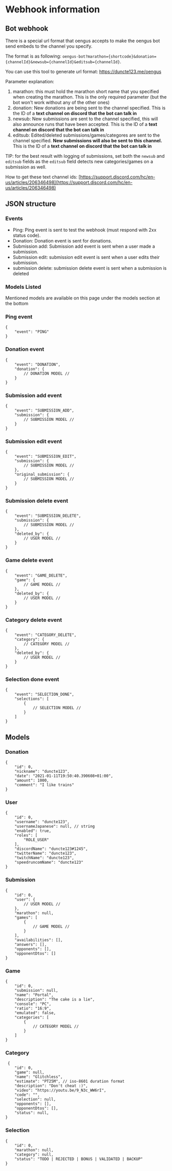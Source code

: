 # Webhook information

## Bot webhook
There is a special url format that oengus accepts to make the oengus bot send embeds to the channel you specify.

The format is as following: `oengus-bot?marathon={shortcode}&donation={channelId}&newsub={channelId}&editsub={channelId}`.

You can use this tool to generate url format: https://duncte123.me/oengus

Parameter explanation:
1. marathon: this must hold the marathon short name that you specified when creating the marathon. This is the only required parameter (but the bot won't work without any of the other ones)
2. donation: New donations are being sent to the channel specified. This is the ID of a **text channel on discord that the bot can talk in**
3. newsub: New submissions are sent to the channel specified, this will also announce runs that have been accepted. This is the ID of a **text channel on discord that the bot can talk in**
4. editsub: Edited/deleted submissions/games/categores are sent to the channel specified. **New submissions will also be sent to this channel.** This is the ID of a **text channel on discord that the bot can talk in**

TIP: for the best result with logging of submissions, set both the `newsub` and `editsub` fields as the `editsub` field detects new categories/games on a submission as well.

How to get these text channel ids: [https://support.discord.com/hc/en-us/articles/206346498](https://support.discord.com/hc/en-us/articles/206346498)

## JSON structure
### Events
- Ping: Ping event is sent to test the webhook (must respond with 2xx status code).
- Donation: Donation event is sent for donations.
- Submission add: Submission add event is sent when a user made a submission.
- Submission edit: submission edit event is sent when a user edits their submission.
- submission delete: submission delete event is sent when a submission is deleted


### Models Listed
Mentioned models are available on this page under the models section at the bottom

### Ping event
```json5
{
    "event": "PING"
}
```
### Donation event
```json5
{
    "event": "DONATION",
    "donation": {
        // DONATION MODEL //
    }
}
```
### Submission add event
```json5
{
    "event": "SUBMISSION_ADD",
    "submission": {
        // SUBMISSION MODEL //
    }
}
```
### Submission edit event
```json5
{
    "event": "SUBMISSION_EDIT",
    "submission": {
        // SUBMISSION MODEL //
    },
    "original_submission": {
        // SUBMISSION MODEL //
    }
}
```
### Submission delete event
```json5
{
    "event": "SUBMISSION_DELETE",
    "submission": {
        // SUBMISSION MODEL //
    },
    "deleted_by": {
        // USER MODEL //
    }
}
```
### Game delete event
```json5
{
    "event": "GAME_DELETE",
    "game": {
        // GAME MODEL //
    },
    "deleted_by": {
        // USER MODEL //
    }
}
```
### Category delete event
```json5
{
    "event": "CATEGORY_DELETE",
    "category": {
        // CATEGORY MODEL //
    },
    "deleted_by": {
        // USER MODEL //
    }
}
```
### Selection done event
```json5
{
    "event": "SELECTION_DONE",
    "selections": [
        {
            // SELECTION MODEL //
        }
    ]
}
```

## Models
### Donation
```json5
{
    "id": 0,
    "nickname": "duncte123",
    "date": "2021-01-11T19:50:40.390608+01:00",
    "amount": 1000,
    "comment": "I like trains"
}
```
### User
```json5
{
    "id": 0,
    "username": "duncte123",
    "usernameJapanese": null, // string
    "enabled": true,
    "roles": [
        "ROLE_USER"
    ],
    "discordName": "duncte123#1245",
    "twitterName": "duncte123",
    "twitchName": "duncte123",
    "speedruncomName": "duncte123"
}
```
### Submission
```json5
{
    "id": 0,
    "user": {
        // USER MODEL //
    },
    "marathon": null,
    "games": [
        {
            // GAME MODEL //
        }
    ],
    "availabilities": [],
    "answers": [],
    "opponents": [],
    "opponentDtos": []
}
```
### Game
```json5
{
    "id": 0,
    "submission": null,
    "name": "Portal",
    "description": "The cake is a lie",
    "console": "PC",
    "ratio": "16:9",
    "emulated": false,
    "categories": [
        {
            // CATEGORY MODEL //
        }
    ]
}
```
### Category
```json5
 {
    "id": 0,
    "game": null,
    "name": "Glitchless",
    "estimate": "PT25M", // iso-8601 duration format
    "description": "Don't cheat :)",
    "video": "https://youtu.be/9_N3c_WW6rI",
    "code": "",
    "selection": null,
    "opponents": [],
    "opponentDtos": [],
    "status": null,
}
```
### Selection
```json5
{
    "id": 0,
    "marathon": null,
    "category": null,
    "status": "TODO | REJECTED | BONUS | VALIDATED | BACKUP"
}
```
